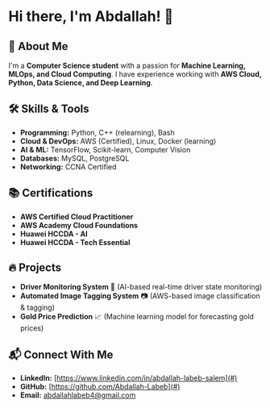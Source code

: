 # Hi there, I'm Abdallah! 👋

## 🚀 About Me
I'm a **Computer Science student** with a passion for **Machine Learning, MLOps, and Cloud Computing**. I have experience working with **AWS Cloud, Python, Data Science, and Deep Learning**.

## 🛠️ Skills & Tools
- **Programming:** Python, C++ (relearning), Bash
- **Cloud & DevOps:** AWS (Certified), Linux, Docker (learning)
- **AI & ML:** TensorFlow, Scikit-learn, Computer Vision
- **Databases:** MySQL, PostgreSQL
- **Networking:** CCNA Certified

## 📚 Certifications
- **AWS Certified Cloud Practitioner**
- **AWS Academy Cloud Foundations**
- **Huawei HCCDA - AI**
- **Huawei HCCDA - Tech Essential**

## 🔥 Projects
- **Driver Monitoring System** 🚗 (AI-based real-time driver state monitoring)
- **Automated Image Tagging System** 📷 (AWS-based image classification & tagging)
- **Gold Price Prediction** 📈 (Machine learning model for forecasting gold prices)

## 📬 Connect With Me
- **LinkedIn:** [https://www.linkedin.com/in/abdallah-labeb-salem](#)
- **GitHub:** [https://github.com/Abdallah-Labeb](#)
- **Email:** abdallahlabeb4@gmail.com
